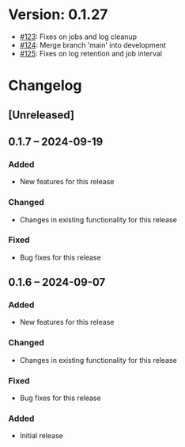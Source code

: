 # Version: 0.1.27

* [#123](https://github.com/ConductionNL/openconnector/pull/123): Fixes on jobs and log cleanup
* [#124](https://github.com/ConductionNL/openconnector/pull/124): Merge branch 'main' into development
* [#125](https://github.com/ConductionNL/openconnector/pull/125): Fixes on log retention and job interval


# Changelog

## [Unreleased]
## 0.1.7 – 2024-09-19
### Added
- New features for this release

### Changed
- Changes in existing functionality for this release

### Fixed
- Bug fixes for this release

## 0.1.6 – 2024-09-07
### Added
- New features for this release

### Changed
- Changes in existing functionality for this release

### Fixed
- Bug fixes for this release

### Added
- Initial release

